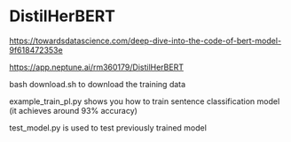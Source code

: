 # DistilHerBERT

https://towardsdatascience.com/deep-dive-into-the-code-of-bert-model-9f618472353e


https://app.neptune.ai/rm360179/DistilHerBERT


bash download.sh to download the training data


example_train_pl.py shows you how to train sentence classification model (it achieves around 93% accuracy)


test_model.py is used to test previously trained model
